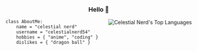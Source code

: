 <h3 align="center">Hello 👋</h3>

<div style="display: inline; align-items: center;">
  <img align="right" src="https://github-readme-stats.vercel.app/api/top-langs/?username=celestialnerd54&layout=compact&theme=radical" alt="Celestial Nerd's Top Languages" />
</div>

```
class AboutMe:
    name = "celestial nerd"
    username = "celestialnerd54"
    hobbies = { "anime", "coding" }
    dislikes = { "dragon ball" }
```
